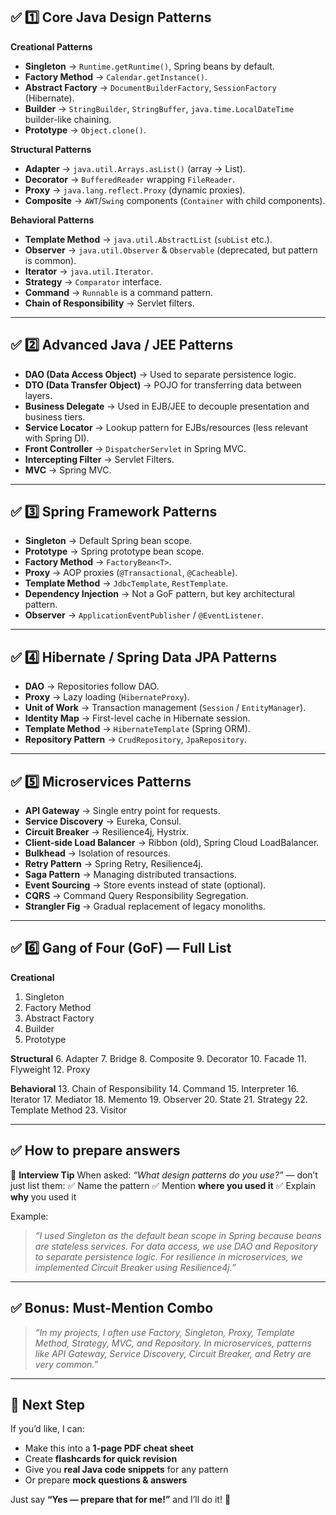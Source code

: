 ## ✅ **1️⃣ Core Java Design Patterns**

**Creational Patterns**

* **Singleton** → `Runtime.getRuntime()`, Spring beans by default.
* **Factory Method** → `Calendar.getInstance()`.
* **Abstract Factory** → `DocumentBuilderFactory`, `SessionFactory` (Hibernate).
* **Builder** → `StringBuilder`, `StringBuffer`, `java.time.LocalDateTime` builder-like chaining.
* **Prototype** → `Object.clone()`.

**Structural Patterns**

* **Adapter** → `java.util.Arrays.asList()` (array → List).
* **Decorator** → `BufferedReader` wrapping `FileReader`.
* **Proxy** → `java.lang.reflect.Proxy` (dynamic proxies).
* **Composite** → `AWT`/`Swing` components (`Container` with child components).

**Behavioral Patterns**

* **Template Method** → `java.util.AbstractList` (`subList` etc.).
* **Observer** → `java.util.Observer` & `Observable` (deprecated, but pattern is common).
* **Iterator** → `java.util.Iterator`.
* **Strategy** → `Comparator` interface.
* **Command** → `Runnable` is a command pattern.
* **Chain of Responsibility** → Servlet filters.

---

## ✅ **2️⃣ Advanced Java / JEE Patterns**

* **DAO (Data Access Object)** → Used to separate persistence logic.
* **DTO (Data Transfer Object)** → POJO for transferring data between layers.
* **Business Delegate** → Used in EJB/JEE to decouple presentation and business tiers.
* **Service Locator** → Lookup pattern for EJBs/resources (less relevant with Spring DI).
* **Front Controller** → `DispatcherServlet` in Spring MVC.
* **Intercepting Filter** → Servlet Filters.
* **MVC** → Spring MVC.

---

## ✅ **3️⃣ Spring Framework Patterns**

* **Singleton** → Default Spring bean scope.
* **Prototype** → Spring prototype bean scope.
* **Factory Method** → `FactoryBean<T>`.
* **Proxy** → AOP proxies (`@Transactional`, `@Cacheable`).
* **Template Method** → `JdbcTemplate`, `RestTemplate`.
* **Dependency Injection** → Not a GoF pattern, but key architectural pattern.
* **Observer** → `ApplicationEventPublisher` / `@EventListener`.

---

## ✅ **4️⃣ Hibernate / Spring Data JPA Patterns**

* **DAO** → Repositories follow DAO.
* **Proxy** → Lazy loading (`HibernateProxy`).
* **Unit of Work** → Transaction management (`Session` / `EntityManager`).
* **Identity Map** → First-level cache in Hibernate session.
* **Template Method** → `HibernateTemplate` (Spring ORM).
* **Repository Pattern** → `CrudRepository`, `JpaRepository`.

---

## ✅ **5️⃣ Microservices Patterns**

* **API Gateway** → Single entry point for requests.
* **Service Discovery** → Eureka, Consul.
* **Circuit Breaker** → Resilience4j, Hystrix.
* **Client-side Load Balancer** → Ribbon (old), Spring Cloud LoadBalancer.
* **Bulkhead** → Isolation of resources.
* **Retry Pattern** → Spring Retry, Resilience4j.
* **Saga Pattern** → Managing distributed transactions.
* **Event Sourcing** → Store events instead of state (optional).
* **CQRS** → Command Query Responsibility Segregation.
* **Strangler Fig** → Gradual replacement of legacy monoliths.

---

## ✅ **6️⃣ Gang of Four (GoF) — Full List**

**Creational**

1. Singleton
2. Factory Method
3. Abstract Factory
4. Builder
5. Prototype

**Structural**
6\. Adapter
7\. Bridge
8\. Composite
9\. Decorator
10\. Facade
11\. Flyweight
12\. Proxy

**Behavioral**
13\. Chain of Responsibility
14\. Command
15\. Interpreter
16\. Iterator
17\. Mediator
18\. Memento
19\. Observer
20\. State
21\. Strategy
22\. Template Method
23\. Visitor

---

## ✅ **How to prepare answers**

📌 **Interview Tip**
When asked: *“What design patterns do you use?”* — don’t just list them:
✅ Name the pattern
✅ Mention **where you used it**
✅ Explain **why** you used it

Example:

> *“I used Singleton as the default bean scope in Spring because beans are stateless services. For data access, we use DAO and Repository to separate persistence logic. For resilience in microservices, we implemented Circuit Breaker using Resilience4j.”*

---

## ✅ **Bonus: Must-Mention Combo**

> *“In my projects, I often use Factory, Singleton, Proxy, Template Method, Strategy, MVC, and Repository. In microservices, patterns like API Gateway, Service Discovery, Circuit Breaker, and Retry are very common.”*

---

## 🎯 **Next Step**

If you’d like, I can:

* Make this into a **1-page PDF cheat sheet**
* Create **flashcards for quick revision**
* Give you **real Java code snippets** for any pattern
* Or prepare **mock questions & answers**

Just say **“Yes — prepare that for me!”** and I’ll do it! 🚀
